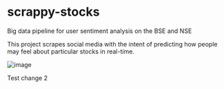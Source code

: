 # scrappy-stocks
Big data pipeline for user sentiment analysis on the BSE and NSE

This project scrapes social media with the intent of predicting how people may feel about particular stocks in real-time.

![image](https://user-images.githubusercontent.com/22120303/129402177-160370d9-11fd-4ce9-9b60-09020f5e8ec3.png)



Test change 2
